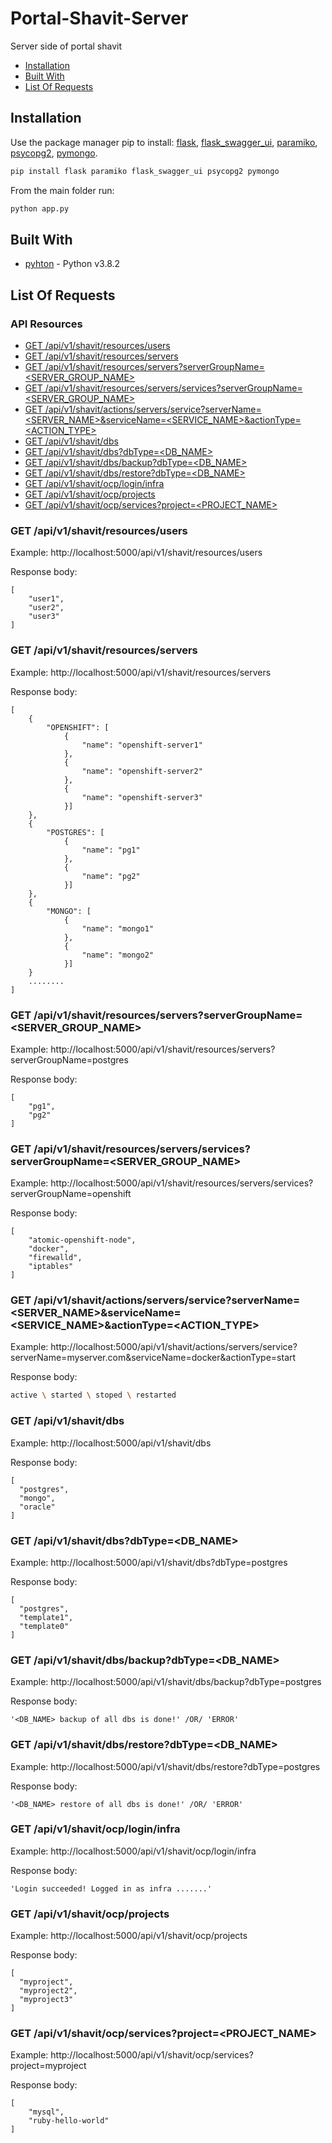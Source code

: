 # Portal-Shavit-Server
Server side of portal shavit
* [Installation](#installation)
* [Built With](#built-With)
* [List Of Requests](#list-of-requests)

## Installation

Use the package manager pip to install: [flask](https://pypi.org/project/Flask/), [flask_swagger_ui](https://pypi.org/project/flask-swagger-ui/), [paramiko](https://pypi.org/project/paramiko/), [psycopg2](https://pypi.org/project/psycopg2/), [pymongo](https://pypi.org/project/pymongo/).

```bash
pip install flask paramiko flask_swagger_ui psycopg2 pymongo
```

From the main folder run:

```bash
python app.py
```

## Built With

* [pyhton](https://www.python.org/downloads/release/python-382/) - Python v3.8.2

## List Of Requests

### API Resources

  - [GET /api/v1/shavit/resources/users](#get-apiv1shavitresourcesusers)
  - [GET /api/v1/shavit/resources/servers](#get-apiv1shavitresourcesservers)
  - [GET /api/v1/shavit/resources/servers?serverGroupName=<SERVER_GROUP_NAME>](#get-apiv1shavitresourcesserversservergroupnameserver_group_name)
  - [GET /api/v1/shavit/resources/servers/services?serverGroupName=<SERVER_GROUP_NAME>](#get-apiv1shavitresourcesserversservicesservergroupnameserver_group_name)
  - [GET /api/v1/shavit/actions/servers/service?serverName=<SERVER_NAME>&serviceName=<SERVICE_NAME>&actionType=<ACTION_TYPE>](#get-apiv1shavitactionsserversserviceserverNameserver_nameserviceNameservice_nameactionTypeaction_type)
  - [GET /api/v1/shavit/dbs](#get-apiv1shavitdbs)
  - [GET /api/v1/shavit/dbs?dbType=<DB_NAME>](#get-apiv1shavitdbsdbtypedb_name)
  - [GET /api/v1/shavit/dbs/backup?dbType=<DB_NAME>](#get-apiv1shavitdbsbackupdbtypedb_name)
  - [GET /api/v1/shavit/dbs/restore?dbType=<DB_NAME>](#get-apiv1shavitdbsrestoredbtypedb_name)
  - [GET /api/v1/shavit/ocp/login/infra](#get-apiv1shavitocplogininfra)
  - [GET /api/v1/shavit/ocp/projects](#get-apiv1shavitocpprojects)
  - [GET /api/v1/shavit/ocp/services?project=<PROJECT_NAME>](#get-apiv1shavitocpservicesprojectproject_name)
  
 
 
### GET /api/v1/shavit/resources/users

Example: http://localhost:5000/api/v1/shavit/resources/users

Response body:

    [
        "user1", 
        "user2", 
        "user3"
    ]

### GET /api/v1/shavit/resources/servers

Example: http://localhost:5000/api/v1/shavit/resources/servers

Response body:

    [
        {
            "OPENSHIFT": [
                {
                    "name": "openshift-server1"
                }, 
                {
                    "name": "openshift-server2"
                }, 
                {
                    "name": "openshift-server3"
                }]
        }, 
        {
            "POSTGRES": [
                {
                    "name": "pg1"
                }, 
                {
                    "name": "pg2"
                }]
        }, 
        {
            "MONGO": [
                {
                    "name": "mongo1"
                }, 
                {
                    "name": "mongo2"
                }]
        }
        ........
    ]

### GET /api/v1/shavit/resources/servers?serverGroupName=<SERVER_GROUP_NAME>

Example: http://localhost:5000/api/v1/shavit/resources/servers?serverGroupName=postgres

Response body:

    [
        "pg1", 
        "pg2"
    ]
    
### GET /api/v1/shavit/resources/servers/services?serverGroupName=<SERVER_GROUP_NAME>

Example: http://localhost:5000/api/v1/shavit/resources/servers/services?serverGroupName=openshift

Response body:

    [
        "atomic-openshift-node", 
        "docker",
        "firewalld",
        "iptables"
    ]

### GET /api/v1/shavit/actions/servers/service?serverName=<SERVER_NAME>&serviceName=<SERVICE_NAME>&actionType=<ACTION_TYPE>

Example: http://localhost:5000/api/v1/shavit/actions/servers/service?serverName=myserver.com&serviceName=docker&actionType=start

Response body:

```bash
active \ started \ stoped \ restarted
```

### GET /api/v1/shavit/dbs

Example: http://localhost:5000/api/v1/shavit/dbs

Response body:

    [
      "postgres", 
      "mongo", 
      "oracle"
    ]
    
### GET /api/v1/shavit/dbs?dbType=<DB_NAME>

Example: http://localhost:5000/api/v1/shavit/dbs?dbType=postgres

Response body:

    [
      "postgres", 
      "template1", 
      "template0"
    ]
    
### GET /api/v1/shavit/dbs/backup?dbType=<DB_NAME>

Example: http://localhost:5000/api/v1/shavit/dbs/backup?dbType=postgres

Response body:

    '<DB_NAME> backup of all dbs is done!' /OR/ 'ERROR'
    
### GET /api/v1/shavit/dbs/restore?dbType=<DB_NAME>

Example: http://localhost:5000/api/v1/shavit/dbs/restore?dbType=postgres

Response body:

    '<DB_NAME> restore of all dbs is done!' /OR/ 'ERROR'

### GET /api/v1/shavit/ocp/login/infra

Example: http://localhost:5000/api/v1/shavit/ocp/login/infra

Response body:

    'Login succeeded! Logged in as infra .......'
    
### GET /api/v1/shavit/ocp/projects

Example: http://localhost:5000/api/v1/shavit/ocp/projects

Response body:

    [
      "myproject", 
      "myproject2", 
      "myproject3"
    ]
    
### GET /api/v1/shavit/ocp/services?project=<PROJECT_NAME>

Example: http://localhost:5000/api/v1/shavit/ocp/services?project=myproject

Response body:

    [
        "mysql", 
        "ruby-hello-world"
    ]